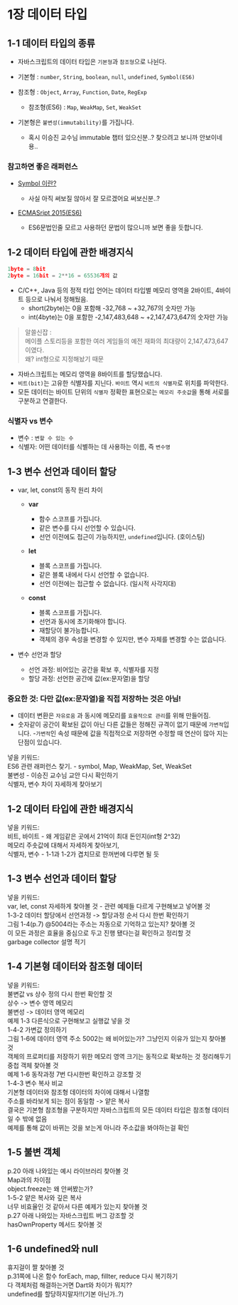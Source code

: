 # 1장 데이터 타입

## 1-1 데이터 타입의 종류

- 자바스크립트의 데이터 타입은 `기본형`과 `참조형`으로 나뉜다.
- 기본형 : `number`, `String`, `boolean`, `null`, `undefined`, `Symbol(ES6)`
- 참조형 : `Object`, `Array`, `Function`, `Date`, `RegExp`
  - 참조형(ES6) : `Map`, `WeakMap`, `Set`, `WeakSet`

- 기본형은 `불변성(immutability)`를 가집니다.
   - 혹시 이승진 교수님 immutable 챕터 있으신분..? 찾으려고 보니까 안보이네용..


### 참고하면 좋은 래퍼런스
- <a href="https://poiemaweb.com/es6-symbol">Symbol 이란? </a>
  - 사실 아직 써보질 않아서 잘 모르겠어요 써보신분..?

- <a href="https://inpa.tistory.com/entry/JS-%F0%9F%9A%80-%EC%9E%90%EB%B0%94%EC%8A%A4%ED%81%AC%EB%A6%BD%ED%8A%B8-%EC%B5%9C%EC%8B%A0-%EB%AC%B8%EB%B2%95-%EC%A0%95%EB%A6%AC-ES6-ES12">ECMASript 2015(ES6) </a>
  - ES6문법인줄 모르고 사용하던 문법이 많으니까 보면 좋을 듯합니다.

## 1-2 데이터 타입에 관한 배경지식

``` javascript
1byte = 8bit
2byte = 16bit = 2**16 = 65536개의 값
```
- C/C++, Java 등의 정적 타입 언어는 데이터 타입별 메모리 영역을 2바이트, 4바이트 등으로 나눠서 정해뒀음.
  - short(2byte)는 0을 포함해 -32,768 ~ +32,767의 숫자만 가능
  - int(4byte)는 0을 포함한 -2,147,483,648 ~ +2,147,473,647의 숫자만 가능
>알쓸신잡 : <br/> 
메이플 스토리등을 포함한 여러 게임들의 예전 재화의 최대량이 2,147,473,647이였다. <br/> 왜? int형으로 지정해놨기 때문

- 자바스크립트는 메모리 영역을 8바이트를 할당했습니다.
- `비트(bit)`는 고유한 식별자를 지닌다. `바이트` 역시 `비트의 식별자`로 위치를 파악한다.
- 모든 데이터는 바이트 단위의 `식별자` 정확한 표현으로는 `메모리 주솟값`을 통해 서로를 구분하고 연결한다.

### 식별자 vs 변수
- 변수 : `변할 수 있는 수`
- 식별자: 어떤 데이터를 식별하는 데 사용하는 이름, 즉 `변수명`

## 1-3 변수 선언과 데이터 할당

- var, let, const의 동작 원리 차이
  - **var**
    - 함수 스코프를 가집니다.
    - 같은 변수를 다시 선언할 수 있습니다.
    - 선언 이전에도 접근이 가능하지만, `undefined`입니다. (호이스팅)

  - **let**
    - 블록 스코프를 가집니다.
    - 같은 블록 내에서 다시 선언할 수 없습니다.
    - 선언 이전에는 접근할 수 없습니다. (일시적 사각지대)  

  - **const**
    - 블록 스코프를 가집니다.
    - 선언과 동시에 초기화해야 합니다.
    - 재할당이 불가능합니다.
    - 객체의 경우 속성을 변경할 수 있지만, 변수 자체를 변경할 수는 없습니다.

- 변수 선언과 할당
  - 선언 과정: 비어있는 공간을 확보 후, 식별자를 지정
  - 할당 과정: 선언한 공간에 값(ex:문자열)을 할당

### 중요한 것: 다만 값(ex:문자열)을 직접 저장하는 것은 아님!

- 데이터 변환은 `자유로움` 과 동시에 메모리를 `효울적으로 관리`를 위해 만들어짐.
- 숫자같이 공간이 확보된 값이 아닌 다른 값들은 정해진 규격이 없기 때문에 `가변적`입니다.
  -`가변적`인 속성 때문에 값을 직접적으로 저장하면 수정할 때 연산이 많아 지는 단점이 있습니다.

넣을 키워드: <br/>
ES6 관련 래퍼런스 찾기. - symbol, Map, WeakMap, Set, WeakSet<br/>
불변성 - 이승진 교수님 교안 다시 확인하기<br/>
식별자, 변수 차이 자세하게 찾아보기<br/>

## 1-2 데이터 타입에 관한 배경지식
넣을 키워드:<br/>
비트, 바이트 - 왜 게임같은 곳에서 21억이 최대 돈인지(int형 2^32)<br/>
메모리 주솟값에 대해서 자세하게 찾아보기,<br/>
식별자, 변수 - 1-1과 1-2가 겹치므로 한꺼번에 다루면 될 듯<br/>

## 1-3 변수 선언과 데이터 할당
넣을 키워드:<br/>
var, let, const 자세하게 찾아볼 것 - 관련 예제들 다르게 구현해보고 넣어볼 것<br/>
1-3-2 데이터 할당에서 선언과정 -> 할당과정 순서 다시 한번 확인하기<br/>
그림 1-4(p.7) @5004라는 주소는 자동으로 기억하고 있는지? 찾아볼 것<br/>
이 모든 과정은 효율을 중심으로 두고 진행 됐다는걸 확인하고 정리할 것<br/>
garbage collector 설명 적기<br/>

## 1-4 기본형 데이터와 참조형 데이터
넣을 키워드:<br/>
불변값 vs 상수 정의 다시 한번 확인할 것<br/>
상수 -> 변수 영역 메모리<br/>
불변성 -> 데이터 영역 메모리 <br/>
예제 1-3 다른식으로 구현해보고 실행값 넣을 것<br/>
1-4-2 가변값 정의하기<br/>
그림 1-6에 데이터 영역 주소 5002는 왜 비어있는가? 그냥인지 이유가 있는지 찾아볼 것<br/>
객체의 프로퍼티를 저장하기 위한 메모리 영역 크기는 동적으로 확보하는 것 정리해두기<br/>
중첩 객체 찾아볼 것<br/>
예제 1-6 동작과정 7번 다시한번 확인하고 강조할 것<br/>
1-4-3 변수 복사 비교<br/>
기본형 데이터와 참조형 데이터의 차이에 대해서 나열함<br/>
주소를 바라보게 되는 점이 동일함 -> 얕은 복사<br/>
결국은 기본형 참조형을 구분하지만 자바스크립트의 모든 데이터 타입은 참조형 데이터일 수 밖에 없음<br/>
예제를 통해 값이 바뀌는 것을 보는게 아니라 주소값을 봐야하는걸 확인<br/>

## 1-5 불변 객체
p.20 아래 나와있는 예시 라이브러리 찾아볼 것<br/>
Map과의 차이점<br/>
object.freeze는 왜 안써봤는가?<br/>
1-5-2 얕은 복사와 깊은 복사<br/>
너무 비효율인 것 같아서 다른 예제가 있는지 찾아볼 것<br/>
p.27 아래 나와있는 자바스크립트 버그 강조할 것<br/>
hasOwnProperty 메서드 찾아볼 것<br/>

## 1-6 undefined와 null
휴지걸이 짤 찾아볼 것<br/>
p.31쪽에 나온 함수 forEach, map, fillter, reduce 다시 복기하기<br/>
다 객체처럼 해결하는거면 Dart와 차이가 뭐지??<br/>
undefined를 할당하지말자!!(기본 아닌가..?)<br/>
